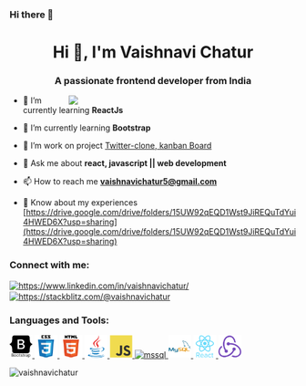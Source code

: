 ### Hi there 👋
<h1 align="center">Hi 👋, I'm Vaishnavi Chatur</h1>
<h3 align="center">A passionate frontend developer from India</h3>
<img width='400px' align='right' src='https://i.pinimg.com/originals/e7/26/c7/e726c74ac081eed50feee1433d12c998.gif'/>

- 🔭 I’m currently learning **ReactJs**

- 🌱 I’m currently learning **Bootstrap**

- 🤝 I’m work on project [Twitter-clone, kanban Board](https://github.com/ashwini286/Twitter-Clone/)

- 💬 Ask me about **react, javascript || web development**

- 📫 How to reach me **vaishnavichatur5@gmail.com**

- 📄 Know about my experiences [https://drive.google.com/drive/folders/15UW92qEQD1Wst9JiREQuTdYui4HWED6X?usp=sharing](https://drive.google.com/drive/folders/15UW92qEQD1Wst9JiREQuTdYui4HWED6X?usp=sharing)

<h3 align="left">Connect with me:</h3>
<p align="left">
<a href="https://linkedin.com/in/https://www.linkedin.com/in/vaishnavichatur/" target="blank"><img align="center" src="https://raw.githubusercontent.com/rahuldkjain/github-profile-readme-generator/master/src/images/icons/Social/linked-in-alt.svg" alt="https://www.linkedin.com/in/vaishnavichatur/" height="30" width="40" /></a>
<a href="https://codesandbox.com/https://stackblitz.com/@vaishnavichatur" target="blank"><img align="center" src="https://raw.githubusercontent.com/rahuldkjain/github-profile-readme-generator/master/src/images/icons/Social/codesandbox.svg" alt="https://stackblitz.com/@vaishnavichatur" height="30" width="40" /></a>
</p>

<h3 align="left">Languages and Tools:</h3>
<p align="left"> <a href="https://getbootstrap.com" target="_blank" rel="noreferrer"> <img src="https://raw.githubusercontent.com/devicons/devicon/master/icons/bootstrap/bootstrap-plain-wordmark.svg" alt="bootstrap" width="40" height="40"/> </a> <a href="https://www.w3schools.com/css/" target="_blank" rel="noreferrer"> <img src="https://raw.githubusercontent.com/devicons/devicon/master/icons/css3/css3-original-wordmark.svg" alt="css3" width="40" height="40"/> </a> <a href="https://www.w3.org/html/" target="_blank" rel="noreferrer"> <img src="https://raw.githubusercontent.com/devicons/devicon/master/icons/html5/html5-original-wordmark.svg" alt="html5" width="40" height="40"/> </a> <a href="https://www.java.com" target="_blank" rel="noreferrer"> <img src="https://raw.githubusercontent.com/devicons/devicon/master/icons/java/java-original.svg" alt="java" width="40" height="40"/> </a> <a href="https://developer.mozilla.org/en-US/docs/Web/JavaScript" target="_blank" rel="noreferrer"> <img src="https://raw.githubusercontent.com/devicons/devicon/master/icons/javascript/javascript-original.svg" alt="javascript" width="40" height="40"/> </a> <a href="https://www.microsoft.com/en-us/sql-server" target="_blank" rel="noreferrer"> <img src="https://www.svgrepo.com/show/303229/microsoft-sql-server-logo.svg" alt="mssql" width="40" height="40"/> </a> <a href="https://www.mysql.com/" target="_blank" rel="noreferrer"> <img src="https://raw.githubusercontent.com/devicons/devicon/master/icons/mysql/mysql-original-wordmark.svg" alt="mysql" width="40" height="40"/> </a> <a href="https://reactjs.org/" target="_blank" rel="noreferrer"> <img src="https://raw.githubusercontent.com/devicons/devicon/master/icons/react/react-original-wordmark.svg" alt="react" width="40" height="40"/> </a> <a href="https://redux.js.org" target="_blank" rel="noreferrer"> <img src="https://raw.githubusercontent.com/devicons/devicon/master/icons/redux/redux-original.svg" alt="redux" width="40" height="40"/> </a> </p>
<p><img align="left" src="https://github-readme-stats.vercel.app/api/top-langs?username=vaishnavichatur&show_icons=true&locale=en&layout=compact" alt="vaishnavichatur" /></p>

